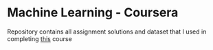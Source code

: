 # Machine Learning - Coursera

Repository contains all assignment solutions and dataset that I used in completing [this](https://www.coursera.org/learn/machine-learning/) course

